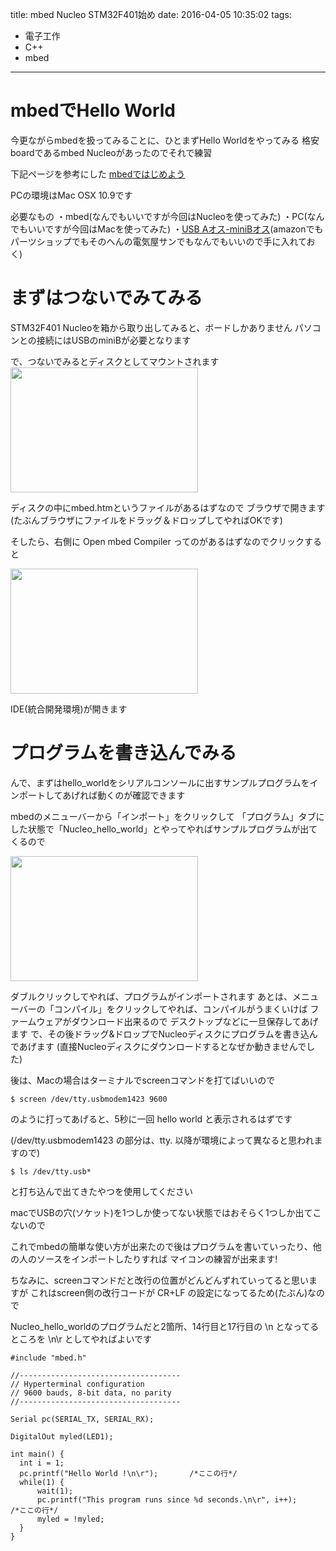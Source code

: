 title: mbed Nucleo STM32F401始め
date: 2016-04-05 10:35:02
tags:
- 電子工作
- C++
- mbed
---

# mbedでHello World

今更ながらmbedを扱ってみることに、ひとまずHello Worldをやってみる
格安boardであるmbed Nucleoがあったのでそれで練習

下記ページを参考にした
[mbedではじめよう](http://make.bcde.jp/armmbed/mbed%E3%81%A6%E3%82%99%E3%81%AF%E3%81%97%E3%82%99%E3%82%81%E3%82%88%E3%81%86/)

PCの環境はMac OSX 10.9です

必要なもの
・mbed(なんでもいいですが今回はNucleoを使ってみた)
・PC(なんでもいいですが今回はMacを使ってみた)
・[USB Aオス-miniBオス](http://www.amazon.co.jp/ELECOM-USB%E3%82%B1%E3%83%BC%E3%83%96%E3%83%AB-A-miniB%E3%82%BF%E3%82%A4%E3%83%97-PSP%E5%AF%BE%E5%BF%9C%E3%80%91-U2C-GMM15BK/dp/B003I4F78K)(amazonでもパーツショップでもそのへんの電気屋サンでもなんでもいいので手に入れておく)

# まずはつないでみてみる

STM32F401 Nucleoを箱から取り出してみると、ボードしかありません
パソコンとの接続にはUSBのminiBが必要となります

で、つないでみるとディスクとしてマウントされます
<img src="/2016/04/05/mbed-Nucleo-STM32F401始め/mbedNucleo.jpg" width="300px" height="200px" >

ディスクの中にmbed.htmというファイルがあるはずなので
ブラウザで開きます(たぶんブラウザにファイルをドラッグ＆ドロップしてやればOKです)

そしたら、右側に Open mbed Compiler ってのがあるはずなのでクリックすると

<img src="/2016/04/05/mbed-Nucleo-STM32F401始め/mbedPage.jpg" width="300px" height="200px">

IDE(統合開発環境)が開きます

# プログラムを書き込んでみる

んで、まずはhello_worldをシリアルコンソールに出すサンプルプログラムをインポートしてあげれば動くのが確認できます

mbedのメニューバーから「インポート」をクリックして
「プログラム」タブにした状態で「Nucleo\_hello\_world」とやってやればサンプルプログラムが出てくるので

<img src="/2016/04/05/mbed-Nucleo-STM32F401始め/mbedIDE.jpg" width="300px" height="200px">


ダブルクリックしてやれば、プログラムがインポートされます
あとは、メニューバーの「コンパイル」をクリックしてやれば、コンパイルがうまくいけば
ファームウェアがダウンロード出来るので
デスクトップなどに一旦保存してあげます
で、その後ドラッグ&ドロップでNucleoディスクにプログラムを書き込んであげます
(直接Nucleoディスクにダウンロードするとなぜか動きませんでした)


後は、Macの場合はターミナルでscreenコマンドを打てばいいので

```
$ screen /dev/tty.usbmodem1423 9600
```

のように打ってあげると、5秒に一回 hello world と表示されるはずです

(/dev/tty.usbmodem1423 の部分は、tty. 以降が環境によって異なると思われますので)

```
$ ls /dev/tty.usb*
```

と打ち込んで出てきたやつを使用してください

macでUSBの穴(ソケット)を1つしか使ってない状態ではおそらく1つしか出てこないので

これでmbedの簡単な使い方が出来たので後はプログラムを書いていったり、他の人のソースをインポートしたりすれば
マイコンの練習が出来ます!


ちなみに、screenコマンドだと改行の位置がどんどんずれていってると思いますが
これはscreen側の改行コードが CR+LF の設定になってるため(たぶん)なので

Nucleo\_hello\_worldのプログラムだと2箇所、14行目と17行目の \n となってるところを \n\r としてやればよいです

```
#include "mbed.h"

//------------------------------------
// Hyperterminal configuration
// 9600 bauds, 8-bit data, no parity
//------------------------------------

Serial pc(SERIAL_TX, SERIAL_RX);
 
DigitalOut myled(LED1);
 
int main() {
  int i = 1;
  pc.printf("Hello World !\n\r");		/*ここの行*/
  while(1) { 
      wait(1);
      pc.printf("This program runs since %d seconds.\n\r", i++);		/*ここの行*/
      myled = !myled;
  }
}
```







